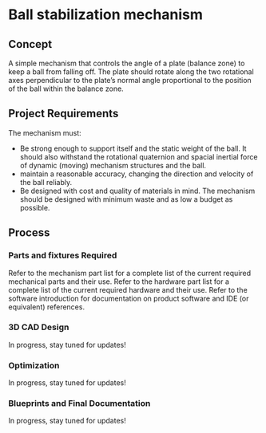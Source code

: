 # Ball stabilization mechanism
## Concept
A simple mechanism that controls the angle of a plate (balance zone) to keep a ball from falling off. The plate should rotate along the two rotational axes perpendicular to the plate’s normal angle proportional to the position of the ball within the balance zone.

## Project Requirements
The mechanism must:
- Be strong enough to support itself and the static weight of the ball. It should also withstand the rotational quaternion and spacial inertial force of dynamic (moving) mechanism structures and the ball.
- maintain a reasonable accuracy, changing the direction and velocity of the ball reliably.
- Be designed with cost and quality of materials in mind. The mechanism should be designed with minimum waste and as low a budget as possible.

## Process
### Parts and fixtures Required
Refer to the mechanism part list for a complete list of the current required mechanical parts and their use.
Refer to the hardware part list for a complete list of the current required hardware and their use.
Refer to the software introduction for documentation on product software and IDE (or equivalent) references.

### 3D CAD Design
In progress, stay tuned for updates!

### Optimization
In progress, stay tuned for updates!

### Blueprints and Final Documentation
In progress, stay tuned for updates!
